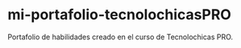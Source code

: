 # mi-portafolio-tecnolochicasPRO
Portafolio de habilidades creado en el curso de Tecnolochicas PRO.
